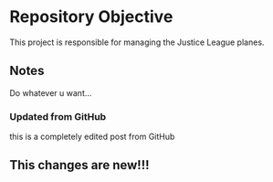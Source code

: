 # Repository Objective

This project is responsible for managing the Justice League planes.


## Notes
Do whatever u want...

### Updated from GitHub
this is a completely edited post from GitHub

## This changes are new!!!
